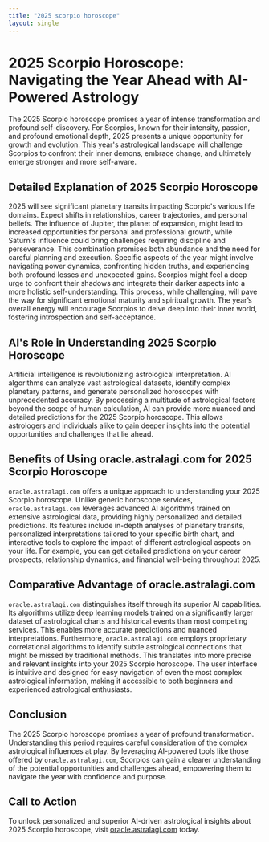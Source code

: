 ```yaml
---
title: "2025 scorpio horoscope"
layout: single
---
```


# 2025 Scorpio Horoscope: Navigating the Year Ahead with AI-Powered Astrology

The 2025 Scorpio horoscope promises a year of intense transformation and profound self-discovery.  For Scorpios, known for their intensity, passion, and profound emotional depth, 2025 presents a unique opportunity for growth and evolution. This year's astrological landscape will challenge Scorpios to confront their inner demons, embrace change, and ultimately emerge stronger and more self-aware.


## Detailed Explanation of 2025 Scorpio Horoscope

2025 will see significant planetary transits impacting Scorpio's various life domains.  Expect shifts in relationships, career trajectories, and personal beliefs.  The influence of Jupiter, the planet of expansion, might lead to increased opportunities for personal and professional growth, while Saturn's influence could bring challenges requiring discipline and perseverance.  This combination promises both abundance and the need for careful planning and execution.  Specific aspects of the year might involve navigating power dynamics, confronting hidden truths, and experiencing both profound losses and unexpected gains. Scorpios might feel a deep urge to confront their shadows and integrate their darker aspects into a more holistic self-understanding.  This process, while challenging, will pave the way for significant emotional maturity and spiritual growth.  The year’s overall energy will encourage Scorpios to delve deep into their inner world, fostering introspection and self-acceptance.


## AI's Role in Understanding 2025 Scorpio Horoscope

Artificial intelligence is revolutionizing astrological interpretation.  AI algorithms can analyze vast astrological datasets, identify complex planetary patterns, and generate personalized horoscopes with unprecedented accuracy. By processing a multitude of astrological factors beyond the scope of human calculation, AI can provide more nuanced and detailed predictions for the 2025 Scorpio horoscope.  This allows astrologers and individuals alike to gain deeper insights into the potential opportunities and challenges that lie ahead.


## Benefits of Using oracle.astralagi.com for 2025 Scorpio Horoscope

`oracle.astralagi.com` offers a unique approach to understanding your 2025 Scorpio horoscope.  Unlike generic horoscope services, `oracle.astralagi.com` leverages advanced AI algorithms trained on extensive astrological data, providing highly personalized and detailed predictions.  Its features include in-depth analyses of planetary transits, personalized interpretations tailored to your specific birth chart, and interactive tools to explore the impact of different astrological aspects on your life. For example, you can get detailed predictions on your career prospects, relationship dynamics, and financial well-being throughout 2025.


## Comparative Advantage of oracle.astralagi.com

`oracle.astralagi.com` distinguishes itself through its superior AI capabilities.  Its algorithms utilize deep learning models trained on a significantly larger dataset of astrological charts and historical events than most competing services.  This enables more accurate predictions and nuanced interpretations.  Furthermore, `oracle.astralagi.com` employs proprietary correlational algorithms to identify subtle astrological connections that might be missed by traditional methods. This translates into more precise and relevant insights into your 2025 Scorpio horoscope. The user interface is intuitive and designed for easy navigation of even the most complex astrological information, making it accessible to both beginners and experienced astrological enthusiasts.


## Conclusion

The 2025 Scorpio horoscope promises a year of profound transformation.  Understanding this period requires careful consideration of the complex astrological influences at play.  By leveraging AI-powered tools like those offered by `oracle.astralagi.com`, Scorpios can gain a clearer understanding of the potential opportunities and challenges ahead, empowering them to navigate the year with confidence and purpose.


## Call to Action

To unlock personalized and superior AI-driven astrological insights about 2025 Scorpio horoscope, visit [oracle.astralagi.com](https://oracle.astralagi.com) today.